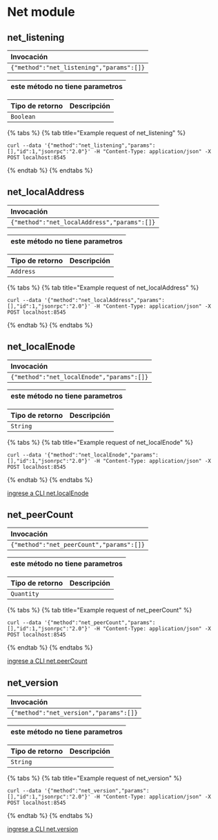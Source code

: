# Net module

## net\_listening

| Invocación |
| :--- |
| `{"method":"net_listening","params":[]}` |

| este método no tiene parametros  |
| :--- |


| Tipo de retorno | Descripción |
| :--- | :--- |
| `Boolean` |  |

{% tabs %}
{% tab title="Example request of net\_listening" %}
```text
curl --data '{"method":"net_listening","params":[],"id":1,"jsonrpc":"2.0"}' -H "Content-Type: application/json" -X POST localhost:8545
```
{% endtab %}
{% endtabs %}

## net\_localAddress

| Invocación |
| :--- |
| `{"method":"net_localAddress","params":[]}` |

| este método no tiene parametros  |
| :--- |


| Tipo de retorno | Descripción |
| :--- | :--- |
| `Address` |  |

{% tabs %}
{% tab title="Example request of net\_localAddress" %}
```text
curl --data '{"method":"net_localAddress","params":[],"id":1,"jsonrpc":"2.0"}' -H "Content-Type: application/json" -X POST localhost:8545
```
{% endtab %}
{% endtabs %}

## net\_localEnode

| Invocación |
| :--- |
| `{"method":"net_localEnode","params":[]}` |

| este método no tiene parametros  |
| :--- |


| Tipo de retorno | Descripción |
| :--- | :--- |
| `String` |  |

{% tabs %}
{% tab title="Example request of net\_localEnode" %}
```text
curl --data '{"method":"net_localEnode","params":[],"id":1,"jsonrpc":"2.0"}' -H "Content-Type: application/json" -X POST localhost:8545
```
{% endtab %}
{% endtabs %}

[ingrese a CLI net.localEnode](https://docs.nethermind.io/nethermind/nethermind-utilities/cli/net#net-localenode)

## net\_peerCount

| Invocación |
| :--- |
| `{"method":"net_peerCount","params":[]}` |

| este método no tiene parametros  |
| :--- |


| Tipo de retorno | Descripción |
| :--- | :--- |
| `Quantity` |  |

{% tabs %}
{% tab title="Example request of net\_peerCount" %}
```text
curl --data '{"method":"net_peerCount","params":[],"id":1,"jsonrpc":"2.0"}' -H "Content-Type: application/json" -X POST localhost:8545
```
{% endtab %}
{% endtabs %}

[ingrese a CLI net.peerCount](https://docs.nethermind.io/nethermind/nethermind-utilities/cli/net#net-peercount)

## net\_version

| Invocación |
| :--- |
| `{"method":"net_version","params":[]}` |

| este método no tiene parametros  |
| :--- |


| Tipo de retorno | Descripción |
| :--- | :--- |
| `String` |  |

{% tabs %}
{% tab title="Example request of net\_version" %}
```text
curl --data '{"method":"net_version","params":[],"id":1,"jsonrpc":"2.0"}' -H "Content-Type: application/json" -X POST localhost:8545
```
{% endtab %}
{% endtabs %}

[ingrese a CLI net.version](https://docs.nethermind.io/nethermind/nethermind-utilities/cli/net#net-version)

